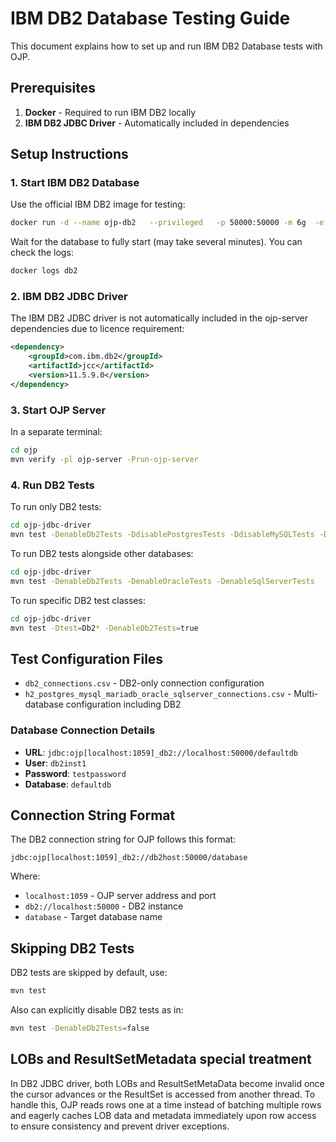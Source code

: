 # IBM DB2 Database Testing Guide

This document explains how to set up and run IBM DB2 Database tests with OJP.

## Prerequisites

1. **Docker** - Required to run IBM DB2 locally
2. **IBM DB2 JDBC Driver** - Automatically included in dependencies

## Setup Instructions

### 1. Start IBM DB2 Database

Use the official IBM DB2 image for testing:

```bash
docker run -d --name ojp-db2   --privileged   -p 50000:50000 -m 6g  -e LICENSE=accept   -e DB2INSTANCE=db2inst1   -e DB2INST1_PASSWORD=testpass   -e DBNAME=testdb   ibmcom/db2:11.5.8.0
```

Wait for the database to fully start (may take several minutes). You can check the logs:

```bash
docker logs db2
```

### 2. IBM DB2 JDBC Driver

The IBM DB2 JDBC driver is not automatically included in the ojp-server dependencies due to licence requirement:

```xml
<dependency>
    <groupId>com.ibm.db2</groupId>
    <artifactId>jcc</artifactId>
    <version>11.5.9.0</version>
</dependency>
```

### 3. Start OJP Server

In a separate terminal:
```bash
cd ojp
mvn verify -pl ojp-server -Prun-ojp-server
```

### 4. Run DB2 Tests

To run only DB2 tests:

```bash
cd ojp-jdbc-driver
mvn test -DenableDb2Tests -DdisablePostgresTests -DdisableMySQLTests -DdisableMariaDBTests
```

To run DB2 tests alongside other databases:

```bash
cd ojp-jdbc-driver
mvn test -DenableDb2Tests -DenableOracleTests -DenableSqlServerTests
```

To run specific DB2 test classes:

```bash
cd ojp-jdbc-driver
mvn test -Dtest=Db2* -DenableDb2Tests=true
```

## Test Configuration Files

- `db2_connections.csv` - DB2-only connection configuration
- `h2_postgres_mysql_mariadb_oracle_sqlserver_connections.csv` - Multi-database configuration including DB2

### Database Connection Details

- **URL**: `jdbc:ojp[localhost:1059]_db2://localhost:50000/defaultdb`
- **User**: `db2inst1`
- **Password**: `testpassword`
- **Database**: `defaultdb`

## Connection String Format

The DB2 connection string for OJP follows this format:

```
jdbc:ojp[localhost:1059]_db2://db2host:50000/database
```

Where:
- `localhost:1059` - OJP server address and port
- `db2://localhost:50000` - DB2 instance
- `database` - Target database name

## Skipping DB2 Tests

DB2 tests are skipped by default, use:
```bash
mvn test
```

Also can explicitly disable DB2 tests as in:

```bash
mvn test -DenableDb2Tests=false
```

## LOBs and ResultSetMetadata special treatment

In DB2 JDBC driver, both LOBs and ResultSetMetaData become invalid once the cursor advances or the ResultSet is accessed from another thread. To handle this, OJP reads rows one at a time instead of batching multiple rows and eagerly caches LOB data and metadata immediately upon row access to ensure consistency and prevent driver exceptions.